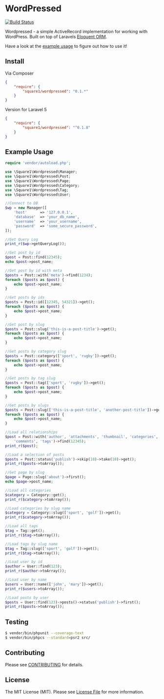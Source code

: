 # WordPressed

[![Build Status](https://travis-ci.org//square1-io/wordpressed.svg?branch=master)](https://travis-ci.org/square1-io/wordpressed)

Wordpressed - a simple ActiveRecord implementation for working with WordPress. Built on top of Laravels [Eloquent ORM](http://laravel.com/docs/eloquent).

Have a look at the [example usage](https://github.com/square1-io/wordpressed#example-usage) to figure out how to use it!

## Install

Via Composer

``` json
{
    "require": {
        "square1/wordpressed": "0.1.*"
    }
}
```

Version for Laravel 5

``` json
{
    "require": {
        "square1/wordpressed": "^0.1.8"
    }
}
```

## Example Usage

``` php
require 'vendor/autoload.php';

use \Square1\Wordpressed\Manager;
use \Square1\Wordpressed\Post;
use \Square1\Wordpressed\Page;
use \Square1\Wordpressed\Category;
use \Square1\Wordpressed\Tag;
use \Square1\Wordpressed\User;

//Connect to DB
$wp = new Manager([
    'host'      => '127.0.0.1',
    'database'  => 'your_db_name',
    'username'  => 'your_username',
    'password'  => 'some_secure_password',
]);

//Get Query Log
print_r($wp->getQueryLog());

//Get post by id
$post = Post::find(12345);
echo $post->post_name;

//Get post by id with meta
$posts = Post::with('meta')->find(1234);
foreach ($posts as $post) {
    echo $post->post_name;
}

//Get posts by ids
$posts = Post::id([12345, 54321])->get();
foreach ($posts as $post) {
    echo $post->post_name;
}

//Get post by slug
$posts = Post::slug('this-is-a-post-title')->get();
foreach ($posts as $post) {
    echo $post->post_name;
}

//Get posts by category slug
$posts = Post::category(['sport', 'rugby'])->get();
foreach ($posts as $post) {
    echo $post->post_name;
}

//Get posts by tag slug
$posts = Post::tag(['sport', 'rugby'])->get();
foreach ($posts as $post) {
    echo $post->post_name;
}

//Get posts by slugs
$posts = Post::slug(['this-is-a-post-title', 'another-post-title'])->get();
foreach ($posts as $post) {
    echo $post->post_name;
}

//Load all relationships
$post = Post::with('author', 'attachments', 'thumbnail', 'categories',
    'comments', 'tags')->find(12345);
print_r($post);

//Load a selection of posts
$posts = Post::status('publish')->skip(10)->take(10)->get();
print_r($posts->toArray());

//Get page by slug
$page = Page::slug('about')->first();
echo $page->post_name;

//Load all categories
$category = Category::get();
print_r($category->toArray());

//Load categories by slug name
$category = Category::slug(['sport', 'golf'])->get();
print_r($category->toArray());

//Load all tags
$tag = Tag::get();
print_r($tag->toArray());

//Load tags by slug name
$tag = Tag::slug(['sport', 'golf'])->get();
print_r($tag->toArray());

//Load user by id
$author = User::find(123);
print_r($author->toArray());

//Load user by name
$users = User::name(['john', 'mary'])->get();
print_r($users->toArray());

//Load posts by user
$posts = User::find(123)->posts()->status('publish')->first();
print_r($posts->toArray());
```

## Testing

``` bash
$ vendor/bin/phpunit --coverage-text
$ vendor/bin/phpcs --standard=psr2 src/
```

## Contributing

Please see [CONTRIBUTING](https://github.com/square1-io/wordpressed/blob/master/CONTRIBUTING.md) for details.


## License

The MIT License (MIT). Please see [License File](https://github.com/square1-io/wordpressed/blob/master/LICENSE) for more information.